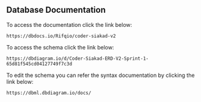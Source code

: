 ## Database Documentation

To access the documentation click the link below:

```
https://dbdocs.io/Rifqio/coder-siakad-v2
```

To access the schema click the link below:

```
https://dbdiagram.io/d/Coder-Siakad-ERD-V2-Sprint-1-65d81f545cd04127749f7c3d
```

To edit the schema you can refer the syntax documentation by clicking the link below:

```
https://dbml.dbdiagram.io/docs/
```
